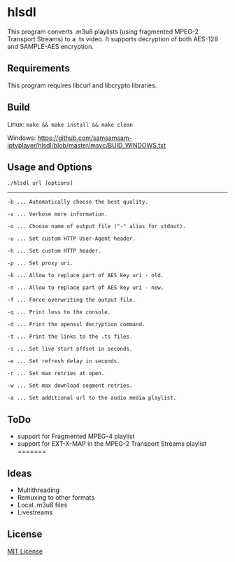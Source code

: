 hlsdl
=====

This program converts .m3u8 playlists (using fragmented MPEG-2 Transport Streams) to a .ts video. It supports decryption of both AES-128 and SAMPLE-AES encryption.

Requirements
------------

This program requires libcurl and libcrypto libraries.

Build
-----
Linux:
`make && make install && make clean`

Windows:
https://github.com/samsamsam-iptvplayer/hlsdl/blob/master/msvc/BUID_WINDOWS.txt


Usage and Options
-----------------
`./hlsdl url [options]`

---------------------------
```
-b ... Automatically choose the best quality.

-v ... Verbose more information.

-o ... Choose name of output file ("-" alias for stdout).

-u ... Set custom HTTP User-Agent header.

-h ... Set custom HTTP header.

-p ... Set proxy uri.

-k ... Allow to replace part of AES key uri - old.

-n ... Allow to replace part of AES key uri - new.

-f ... Force overwriting the output file.

-q ... Print less to the console.

-d ... Print the openssl decryption command.

-t ... Print the links to the .ts files.

-s ... Set live start offset in seconds.

-e ... Set refresh delay in seconds.

-r ... Set max retries at open.

-w ... Set max download segment retries.

-a ... Set additional url to the audio media playlist.
```

ToDo
-----
* support for Fragmented MPEG-4 playlist
* support for EXT-X-MAP in the MPEG-2 Transport Streams playlist
=======

Ideas
-----

- Multithreading
- Remuxing to other formats
- Local .m3u8 files
- Livestreams

License
-------

[MIT License](https://github.com/selsta/hlsdl/blob/master/LICENSE)
